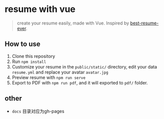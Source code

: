 # resume with vue

> create your resume easily, made with Vue. Inspired by [best-resume-ever](https://github.com/salomonelli/best-resume-ever).

## How to use
1. Clone this repository
2. Run `npm install`
3. Customize your resume in the `public/static/` directory, edit your data `resume.yml` and replace your avatar `avatar.jpg`
4. Preview resume with `npm run serve`
5. Export to PDF with `npm run pdf`, and it will exported to `pdf/` folder. 


## other
+ `docs` 目录对应为gh-pages

